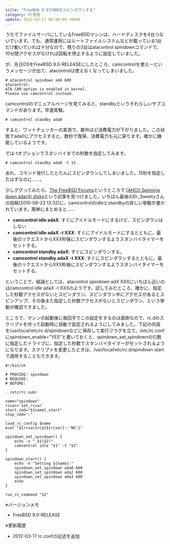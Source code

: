 ```yaml
---
title: "FreeBSD 9.0でHDDをスピンダウンする"
category: PC管理
update: 2012-03-17 00:00:00 +0900
---
```


うちでファイルサーバにしているFreeBSDマシンは、ハードディスクを4台つないでいます。でも、通常運用にはルートファイルシステムなどが載っている1台だけ動いていれば十分なので、残りの3台はatacontrol spindownコマンドで、10分間アクセスがなければ回転を停止するように設定していました。

が、先日OSをFreeBSD 9.0-RELEASEにしたところ、camcontrolを使えーというメッセージが出て、atacontrolは使えなくなってしまいました。

```console
# atacontrol spindown ad4 600
atacontrol:
ATA_CAM option is enabled in kernel.
Please use camcontrol instead.
```

camcontrolのマニュアルページを見てみると、standbyというそれらしいサブコマンドがあります。早速実験。

```console
# camcontrol standby ada0
```

すると、ワットチェッカーの実測で、数Wほど消費電力が下がりました。この状態でada0にアクセスすると、数秒で復帰、消費電力も元に戻ります。確かに機能しているようです。

では-tオプションでスタンバイまでの秒数を指定してみます。

```console
# camcontrol standby ada0 -t 15
```

あれ、コマンド発行したとたんにスピンダウンしてしまいました。15秒を指定したはずなのに……。

少しググってみたら、[The FreeBSD Forums](http://forums.freebsd.org/)というところで
[[AHCI] Spinning down ada(4) disks](http://forums.freebsd.org/showthread.php?t=8841)という記事を見つけました。いちばん最後のDr_Sweetyさんの投稿(2010-08-23 13:32)に、camcontrolのidleとstandbyの詳しい挙動が書かれています。簡単にまとめると……

- **camcontrol idle adaX**: すぐにアイドルモードにするけど、スピンダウンはしない
- **camcontrol idle adaX -t XXX**: すぐにアイドルモードにするとともに、最後のリクエストからXXX秒後にスピンダウンするようスタンバイタイマーをセットする。
- **camcontrol standby adaX**: すぐにスピンダウンする。
- **camcontrol standby adaX -t XXX**: すぐにスピンダウンするとともに、最後のリクエストからXXX秒後にスピンダウンするようスタンバイタイマーをセットする。

ということで、結論としては、atacontrol spindown adX XXXにいちばん近いのはcamcontrol idle adaX -t XXXのようです。試してみたところ、確かに、指定した秒数アクセスがないとスピンダウン、スピンダウン中にアクセスがあるとスピンアップ、その後また指定した秒数アクセスがないとスピンダウン、という挙動が確認できました。

ところで、マシンの起動後に毎回手でこの設定をするのは面倒なので、rc.dのスクリプトを作って起動時に自動で設定されるようにしてみました。下記の内容を/usr/local/etc/rc.d/spindownなどに保存して実行フラグを立て、/etc/rc.confにspindown_enable="YES"と書いておくと、spindown_set_spindownの引数に指定したドライブに、指定した秒数でスタンバイタイマーがセットされるようになります。スクリプトを変更したときは、/usr/local/etc/rc.d/spindown startで適用することもできます。

```shell
#!/bin/sh

# PROVIDE: spindown
# REQUIRE:
# BEFORE:

. /etc/rc.subr

name="spindown"
rcvar=`set_rcvar`
start_cmd="${name}_start"
stop_cmd=":"

load_rc_config $name
eval "${rcvar}=\${${rcvar}:-'NO'}"

spindown_set_spindown() {
    echo -n " $1($2)"
    camcontrol idle "$1" -t "$2"
}

spindown_start() {
    echo -n "Setting ${name}:"
    spindown_set_spindown ada0 600
    spindown_set_spindown ada2 600
    spindown_set_spindown ada3 600
    echo
}

run_rc_command "$1"
```

※バージョンメモ

- FreeBSD 9.0-RELEASE

※更新履歴

- 2012-03-17 rc.confの記述を追加

